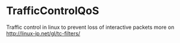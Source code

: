 # TrafficControlQoS
Traffic control in linux to prevent loss of interactive packets 
more on http://linux-ip.net/gl/tc-filters/

